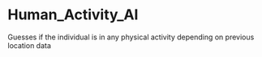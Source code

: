 # Human_Activity_AI
Guesses if the individual is in any physical activity depending on previous location data
